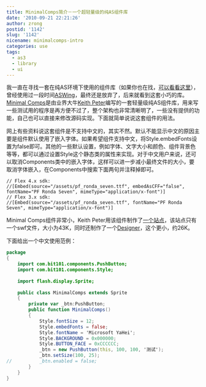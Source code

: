 ```yaml
---
title: MinimalComps简介－一个超轻量级的纯AS组件库
date: '2010-09-21 22:21:26'
author: zrong
postid: '1142'
slug: '1142'
nicename: minimalcomps-intro
categories: use
tags:
  - as3
  - library
  - ui
---
```


我一直在寻找一套在纯AS环境下使用的组件库（如果你也在找，[可以看看这里](https://blog.zengrong.net/flashassistant/#UI)），曾经使用过一段时间[ASWing](http://www.aswing.org/)，最终还是放弃了，后来就看到这套小巧的库。[Minimal Comps](http://www.minimalcomps.com/)是由业界大牛[Keith Peter](http://www.bit-101.com)编写的一套轻量级纯AS组件库，用来写一些测试用的程序是再方便不过了，整个架构也非常清晰明了，一些没有提供的功能，自己也可以直接来修改源码实现。下面就简单说说这套组件的用法。<!--more-->

网上有些资料说这套组件是不支持中文的，其实不然。默认不能显示中文的原因主要是组件默认使用了嵌入字体。如果希望组件支持中文，将Style.embedFonts设置为false即可。其他的一些默认设置，例如字体、文字大小和颜色、组件背景色等等，都可以通过设置Style这个静态类的属性来实现。对于中文用户来说，还可以取消Components类中的嵌入字体，这样可以进一步减小最终文件的大小，要取消字体嵌入，在Components中搜索下面两句并注释掉即可。

```
// Flex 4.x sdk:
//[Embed(source="/assets/pf_ronda_seven.ttf", embedAsCFF="false", fontName="PF Ronda Seven", mimeType="application/x-font")]
// Flex 3.x sdk:
//[Embed(source="/assets/pf_ronda_seven.ttf", fontName="PF Ronda Seven", mimeType="application/x-font")]
```

Minimal Comps组件非常小，Keith Peter用该组件制作了[一个站点](http://www.minimalcomps.com/MinimalCompsSite.swf)，该站点只有一个swf文件，大小为43K，同时还制作了一个[Designer](http://www.bit-101.com/MinimalDesigner/)，这个更小，约26K。

下面给出一个中文使用范例：

``` ActionScript
package
{
    import com.bit101.components.PushButton;
    import com.bit101.components.Style;
    
    import flash.display.Sprite;
    
    public class MinimalComps extends Sprite
    {
        private var _btn:PushButton;
        public function MinimalComps()
        {
            Style.fontSize = 12;
            Style.embedFonts = false;
            Style.fontName = 'Microsoft YaHei';
            Style.BACKGROUND = 0x000000;
            Style.BUTTON_FACE = 0xCCCCCC;
            _btn = new PushButton(this, 100, 100, '测试');
            _btn.setSize(100, 25);
//          _btn.enabled = false;
        }
    }
}
```

